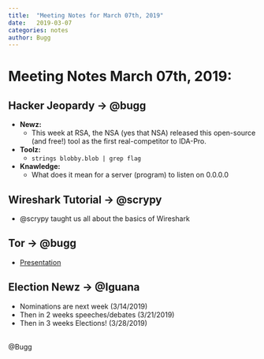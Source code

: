 ```yaml
---
title:  "Meeting Notes for March 07th, 2019"
date:   2019-03-07
categories: notes
author: Bugg
---
```

# Meeting Notes March 07th, 2019:

## Hacker Jeopardy -> @bugg 
- **Newz:** 
  - This week at RSA, the NSA (yes that NSA) released this open-source (and free!) tool as the first real-competitor to IDA-Pro.
- **Toolz:**
  - `strings blobby.blob | grep flag`
- **Knawledge:**
  - What does it mean for a server (program) to listen on 0.0.0.0

## Wireshark Tutorial -> @scrypy
- @scrypy taught us all about the basics of Wireshark

## Tor -> @bugg
- [Presentation](https://github.com/DATDA/main/blob/master/presentations/tor.pdf)

## Election Newz -> @Iguana
- Nominations are next week (3/14/2019)
- Then in 2 weeks speeches/debates (3/21/2019)
- Then in 3 weeks Elections! (3/28/2019)

<br>
@Bugg
